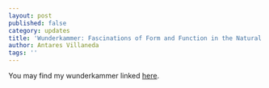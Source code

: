 ```yaml
---
layout: post
published: false
category: updates
title: 'Wunderkammer: Fascinations of Form and Function in the Natural World'
author: Antares Villaneda
tags: ''
---
```

You may find my wunderkammer linked [here](https://docs.google.com/presentation/d/1XJUBKpRJugm-yeVhmUdlDsDZOnTfO0fSTTjAiBoygAQ/edit?usp=sharing).